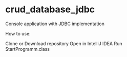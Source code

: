 # crud_database_jdbc

Console application with JDBC implementation

How to use:

Clone or Download repository
Open in IntelliJ IDEA
Run StartProgramm.class
